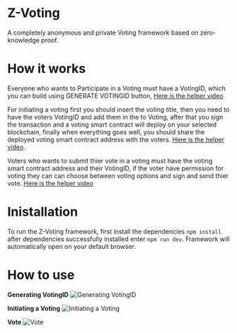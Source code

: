 # Z-Voting
A completely anonymous and private Voting framework based on zero-knowledge proof.

# How it works
Everyone who wants to Participate in a Voting must have a VotingID, which you can build using GENERATE VOTINGID button, [Here is the helper video](https://github.com/AMIRKHANEF/ZK-Gasless-Voting/blob/main/README.md#how-to-use)

For initiating a voting first you should insert the voting title, then you need to have the voters VotingID and add them in the to Voting, after that you sign the transaction and a voting smart contract will deploy on your selected blockchain, finally when everything goes well, you should share the deployed voting smart contract address with the voters. [Here is the helper video](https://github.com/AMIRKHANEF/ZK-Gasless-Voting/blob/main/README.md#how-to-use).

Voters who wants to submit thier vote in a voting must have the voting smart contract address and their VotingID, if the voter have permission for voting they can can choose between voting options and sign and send thier vote. [Here is the helper video](https://github.com/AMIRKHANEF/ZK-Gasless-Voting/blob/main/README.md#how-to-use)

# Inistallation
To run the Z-Voting framework, first install the dependencies `npm install` after dependencies successfully installed enter `npm run dev`.
Framework will automatically open on your default browser.

# How to use
**Generating VotingID**
![Generating VotingID](https://github.com/AMIRKHANEF/ZK-Gasless-Voting/tree/main/gifs/generateVotingID.gif)

**Initiating a Voting**
![Initiating a Voting](https://github.com/AMIRKHANEF/ZK-Gasless-Voting/tree/main/gifs/InitiateVoting.gif)

**Vote**
![Vote](https://github.com/AMIRKHANEF/ZK-Gasless-Voting/tree/main/gifs/Vote.gif)
